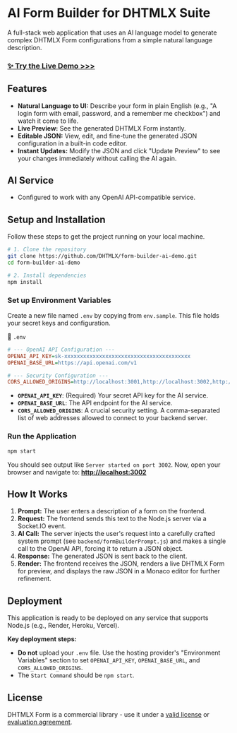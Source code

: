 # AI Form Builder for DHTMLX Suite

A full-stack web application that uses an AI language model to generate complex DHTMLX Form configurations from a simple natural language description.

### **[✨ Try the Live Demo >>>](https://docs.dhtmlx.com/docs/demo/form-builder-ai/)**

## Features

-   **Natural Language to UI:** Describe your form in plain English (e.g., "A login form with email, password, and a remember me checkbox") and watch it come to life.
-   **Live Preview:** See the generated DHTMLX Form instantly.
-   **Editable JSON:** View, edit, and fine-tune the generated JSON configuration in a built-in code editor.
-   **Instant Updates:** Modify the JSON and click "Update Preview" to see your changes immediately without calling the AI again.

## AI Service

-   Configured to work with any OpenAI API-compatible service.

## Setup and Installation

Follow these steps to get the project running on your local machine.

```bash
# 1. Clone the repository
git clone https://github.com/DHTMLX/form-builder-ai-demo.git
cd form-builder-ai-demo

# 2. Install dependencies
npm install
```

### Set up Environment Variables

Create a new file named `.env` by copying from `env.sample`. This file holds your secret keys and configuration.

📄 `.env`
```ini
# --- OpenAI API Configuration ---
OPENAI_API_KEY=sk-xxxxxxxxxxxxxxxxxxxxxxxxxxxxxxxxxxxxxxxx
OPENAI_BASE_URL=https://api.openai.com/v1

# --- Security Configuration ---
CORS_ALLOWED_ORIGINS=http://localhost:3001,http://localhost:3002,http://127.0.0.1:3001,http://localhost:5500,http://127.0.0.1:5500
```

-   **`OPENAI_API_KEY`**: (Required) Your secret API key for the AI service.
-   **`OPENAI_BASE_URL`**: The API endpoint for the AI service.
-   **`CORS_ALLOWED_ORIGINS`**: A crucial security setting. A comma-separated list of web addresses allowed to connect to your backend server.

### Run the Application

```bash
npm start
```

You should see output like `Server started on port 3002`. Now, open your browser and navigate to: **[http://localhost:3002](http://localhost:3002)**

## How It Works

1.  **Prompt:** The user enters a description of a form on the frontend.
2.  **Request:** The frontend sends this text to the Node.js server via a Socket.IO event.
3.  **AI Call:** The server injects the user's request into a carefully crafted system prompt (see `backend/formBuilderPrompt.js`) and makes a single call to the OpenAI API, forcing it to return a JSON object.
4.  **Response:** The generated JSON is sent back to the client.
5.  **Render:** The frontend receives the JSON, renders a live DHTMLX Form for preview, and displays the raw JSON in a Monaco editor for further refinement.

## Deployment

This application is ready to be deployed on any service that supports Node.js (e.g., Render, Heroku, Vercel).

**Key deployment steps:**
- **Do not** upload your `.env` file. Use the hosting provider's "Environment Variables" section to set `OPENAI_API_KEY`, `OPENAI_BASE_URL`, and `CORS_ALLOWED_ORIGINS`.
- The `Start Command` should be `npm start`.

## License

DHTMLX Form is a commercial library - use it under a [valid license](https://dhtmlx.com/docs/products/licenses.shtml) or [evaluation agreement](https://dhtmlx.com/docs/products/dhtmlxSuite/download.shtml).
